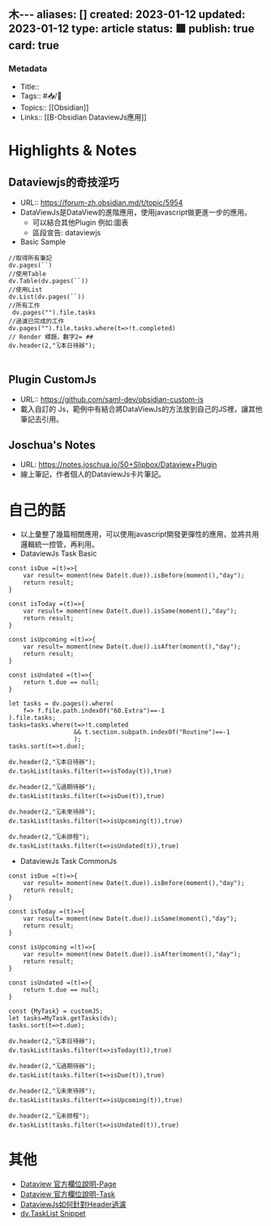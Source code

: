 木---
aliases: []
created: 2023-01-12
updated: 2023-01-12
type: article
status: 🟩
publish: true
card: true
---
### Metadata
- Title:: 
- Tags:: #📥️/📰️ 
- Topics::  [[Obsidian]]
- Links:: [[B-Obsidian DataviewJs應用]]

# Highlights & Notes
## Dataviewjs的奇技淫巧
- URL:: https://forum-zh.obsidian.md/t/topic/5954
- DataViewJs是DataView的進階應用，使用javascript做更進一步的應用。
	- 可以結合其他Plugin 例如:圖表
	- 區段宣告: dataviewjs
- Basic Sample
```
//取得所有筆記
dv.pages(``)
//使用Table
dv.Table(dv.pages(``))
//使用List
dv.List(dv.pages(``))
//所有工作
 dv.pages("").file.tasks
//過濾已完成的工作
dv.pages("").file.tasks.where(t=>!t.completed)
// Render 標題，數字2= ## 
dv.header(2,"🗓️本日待辦");
```
``` dataviewjs
```

## Plugin CustomJs
- URL:: https://github.com/saml-dev/obsidian-custom-js
- 載入自訂的 Js，範例中有結合將DataViewJs的方法放到自己的JS裡，讓其他筆記去引用。
## Joschua's Notes
- URL: https://notes.joschua.io/50+Slipbox/Dataview+Plugin
- 線上筆記，作者個人的DataviewJs卡片筆記。

# 自己的話
- 以上彙整了幾篇相關應用，可以使用javascript開發更彈性的應用，並將共用邏輯統一控管，再利用。
- DataviewJs Task Basic
```dataviewjs
const isDue =(t)=>{
	var result= moment(new Date(t.due)).isBefore(moment(),"day");
	return result;
}

const isToday =(t)=>{
	var result= moment(new Date(t.due)).isSame(moment(),"day");
	return result;
}

const isUpcoming =(t)=>{
	var result= moment(new Date(t.due)).isAfter(moment(),"day");
	return result;
}

const isUndated =(t)=>{
	return t.due == null;
}

let tasks = dv.pages().where(
	f=> f.file.path.indexOf("60.Extra")==-1
).file.tasks;
tasks=tasks.where(t=>!t.completed 
				  && t.section.subpath.indexOf("Routine")==-1
				  );
tasks.sort(t=>t.due);

dv.header(2,"🗓️本日待辦");
dv.taskList(tasks.filter(t=>isToday(t)),true)

dv.header(2,"🗓️過期待辦");
dv.taskList(tasks.filter(t=>isDue(t)),true)

dv.header(2,"🗓️未來待辨");
dv.taskList(tasks.filter(t=>isUpcoming(t)),true)

dv.header(2,"🗓️未排程");
dv.taskList(tasks.filter(t=>isUndated(t)),true)

```
- DataviewJs Task CommonJs
```dataviewjs
const isDue =(t)=>{
	var result= moment(new Date(t.due)).isBefore(moment(),"day");
	return result;
}

const isToday =(t)=>{
	var result= moment(new Date(t.due)).isSame(moment(),"day");
	return result;
}

const isUpcoming =(t)=>{
	var result= moment(new Date(t.due)).isAfter(moment(),"day");
	return result;
}

const isUndated =(t)=>{
	return t.due == null;
}

const {MyTask} = customJS;
let tasks=MyTask.getTasks(dv);
tasks.sort(t=>t.due);

dv.header(2,"🗓️本日待辦");
dv.taskList(tasks.filter(t=>isToday(t)),true)

dv.header(2,"🗓️過期待辦");
dv.taskList(tasks.filter(t=>isDue(t)),true)

dv.header(2,"🗓️未來待辨");
dv.taskList(tasks.filter(t=>isUpcoming(t)),true)

dv.header(2,"🗓️未排程");
dv.taskList(tasks.filter(t=>isUndated(t)),true)
```

# 其他
- [Dataview 官方欄位說明-Page](https://blacksmithgu.github.io/obsidian-dataview/annotation/metadata-pages/)
- [Dataview 官方欄位說明-Task](https://blacksmithgu.github.io/obsidian-dataview/annotation/metadata-tasks/#field-shorthands)
- [DataviewJs如何針對Header過濾](https://github.com/blacksmithgu/obsidian-dataview/discussions/547#discussioncomment-3214417)
- [dv.TaskList Snippet](https://gist.githubusercontent.com/TfTHacker/4e019abd25c58de57376add6e3aa4173/raw/7e2a5a1b66e2357421387575b49e6959c159013f/Tasks%2520by%2520Date%2520-%2520for%2520Obsidian%2520and%2520Dataview.js)